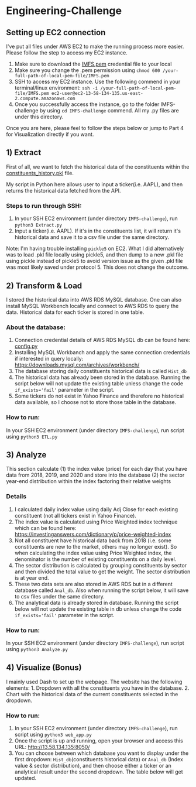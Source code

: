# Engineering-Challenge


## Setting up EC2 connection
I've put all files under AWS EC2 to make the running process more easier. Please follow the step to access my EC2 instance.
  1. Make sure to download the [IMFS.pem](https://github.com/liangblairshi/Engineering-Challenge/blob/a8ee9aa8d1b48bfaeb1e3bb5e0c1774def37a146/IMFS.pem) credential file to your local
  2. Make sure you change the .pem permission using ```chmod 600 /your-full-path-of-local-pem-file/IMFS.pem```
  3. SSH to access my EC2 instance. Use the following commend in your terminal/linux environment: ```ssh -i /your-full-path-of-local-pem-file/IMFS.pem ec2-user@ec2-13-58-134-135.us-east-2.compute.amazonaws.com```
  4. Once you successfully access the instance, go to the folder IMFS-challenge by using ```cd IMFS-challenge``` commend. All my .py files are under this directory.

Once you are here, please feel to follow the steps below or jump to Part 4 for Visualization directly if you want.


## 1) Extract

First of all, we want to fetch the historical data of the constituents within the [constituents_history.pkl](https://github.com/liangblairshi/Engineering-Challenge/blob/f4fd5e9c7b9a4a173b4e83696c0d997617e39d4d/constituents_history.pkl) file.

My script in Python here allows user to input a ticker(i.e. AAPL), and then returns the historical data fetched from the API.

### Steps to run through SSH:
  1. In your SSH EC2 environment (under directory ```IMFS-challenge```), run ```python3 Extract.py```
  2. Input a ticker(i.e. AAPL). If it's in the constituents list, it will return it's historical data and save it to a csv file under the same directory. 

Note: I'm having trouble installing ```pickle5``` on EC2. What I did alternatively was to load .pkl file locally using pickle5, and then dump to a new .pkl file using pickle instead of pickle5 to avoid version issue as the given .pkl file was most likely saved under protocol 5. This does not change the outcome. 

## 2) Transform & Load

I stored the historical data into AWS RDS MySQL database. One can also install MySQL Workbench locally and connect to AWS RDS to query the data. Historical data for each ticker is stored in one table. 

### About the database: 
  1. Connection credential details of AWS RDS MySQL db can be found here: [config.py](https://github.com/liangblairshi/Engineering-Challenge/blob/f4fd5e9c7b9a4a173b4e83696c0d997617e39d4d/config.py)
  2. Installing MySQL Workbanch and apply the same connection credentials if interested in query locally: https://downloads.mysql.com/archives/workbench/
  3. The database storing daily constituents historical data is called ```Hist_db```
  4. The historical data has already been stored in the database. Running the script below will not update the existing table unless change the code ```if_exists='fail'``` parameter in the script.
  5. Some tickers do not exist in Yahoo Finance and therefore no historical data available, so I choose not to store those table in the database.

### How to run:
  In your SSH EC2 environment (under directory ```IMFS-challenge```), run script using ```python3 ETL.py```

## 3) Analyze

This section calculate (1) the index value (price) for each day that you have data from 2018, 2019, and 2020 and store into the database
                       (2) the sector year-end distribution within the index factoring their relative weights
                       
### Details
  1. I calculated daily index value using daily Adj Close for each existing constituent (not all tickers exist in Yahoo Finance).
  2. The index value is calculated using Price Weighted index technique which can be found here: https://investinganswers.com/dictionary/p/price-weighted-index
  3. Not all constituent have historical data back from 2018 (i.e. some constituents are new to the market, others may no longer exist). So when calculating the index value using Price Weighted index, the denominator is the number of existing constituents on a daily level.
  4. The sector distribution is calculated by grouping constituents by sector and then divided the total value to get the weight. The sector distribution is at year end.
  5. These two data sets are also stored in AWS RDS but in a different database called ```Anal_db```. Also when running the script below, it will save to csv files under the same directory.
  6. The analytical data is already stored in database. Running the script below will not update the existing table in db unless change the code ```if_exists='fail'``` parameter in the script.

### How to run:
  In your SSH EC2 environment (under directory ```IMFS-challenge```), run script using ```python3 Analyze.py```

## 4) Visualize (Bonus)

I mainly used Dash to set up the webpage. The website has the following elements:
    1. Dropdown with all the constituents you have in the database.
    2. Chart with the historical data of the current constituents selected in the dropdown.
    
### How to run:
  1. In your SSH EC2 environment (under directory ```IMFS-challenge```), run script using ```python3 web_app.py```
  2. Once the script is up and running, open your browser and access this URL: http://13.58.134.135:8050/
  3. You can choose between which database you want to display under the first dropdown: ```Hist_db```(constituents historical data) or ```Anal_db``` (Index value & sector distribution), and then choose either a ticker or an analytical result under the second dropdown. The table below will get updated.
